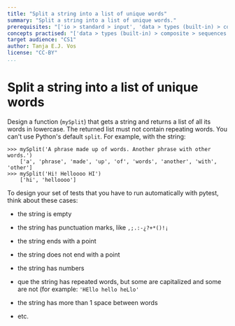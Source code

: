 ```yaml
---
title: "Split a string into a list of unique words"
summary: "Split a string into a list of unique words."
prerequisites: "['io > standard > input', 'data > types (built-in) > composite > sequences > strings', 'imperative programming > variables']"
concepts practised: "['data > types (built-in) > composite > sequences > strings', 'control flow > loops', 'data > types (built-in) > composite > sequences > lists']"
target audience: "CS1"
author: Tanja E.J. Vos
license: "CC-BY"
...
```


# Split a string into a list of unique words

Design a function (`mySplit`) that gets a string and returns a list of all its words in lowercase. The returned list must not contain repeating words. You can't use Python's default `split`. For example, with the string:

```small
>>> mySplit('A phrase made up of words. Another phrase with other words.')
    ['a', 'phrase', 'made', 'up', 'of', 'words', 'another', 'with', 'other']
>>> mySplit('Hi! Helloooo HI')
    ['hi', 'helloooo']
```

To design your set of tests that you have to run automatically with
pytest, think about these cases:

-   the string is empty

-   the string has punctuation marks, like `,;.:-¿?+*()!¡`

-   the string ends with a point

-   the string does not end with a point

-   the string has numbers

-   que the string has repeated words, but some are capitalized and
    some are not (for example: `'HEllo hello heLlo'`

-   the string has more than 1 space between words

-   etc.

